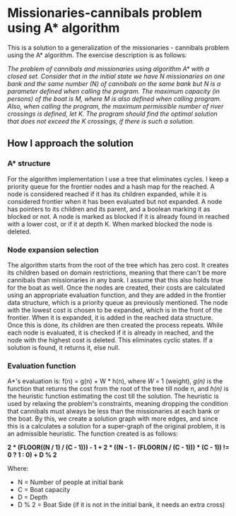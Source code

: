 # Missionaries-cannibals problem using A\* algorithm
This is a solution to a generalization of the missionaries - cannibals problem using the A* algorithm. The exercise description is as follows:

*The problem of cannibals and missionaries using
algorithm A\* with a closed set. 
Consider that in the initial state we have N missionaries on one bank
and the same number (N) of cannibals on the same bank but N is a parameter
defined when calling the program. The maximum capacity (in
persons) of the boat is M, where M is also defined when calling
program. Also, when calling the program, the
maximum permissible number of river crossings is defined, let K. The program should find the optimal solution that does not exceed
the K crossings, if there is such a solution.*

## How I approach the solution

### A\* structure
For the algorithm implementation I use a tree that eliminates
cycles. I keep a priority queue for the frontier nodes and a 
hash map for the reached. A node is considered reached if 
it has its children expanded, while it is considered frontier 
when it has been evaluated but not expanded. A node has 
pointers to its children and its parent, and a boolean 
marking it as blocked or not. A node is marked as blocked 
if it is already found in reached with a lower cost, or if 
it at depth K. When marked blocked the node is deleted. 

### Node expansion selection
The algorithm starts from the root of the tree which has 
zero cost. It creates its children based on domain 
restrictions, meaning that there can't be more cannibals than
missionaries in any bank. I assume that this also holds true
for the boat as well. Once the nodes are created, their 
costs are calculated using an appropriate evaluation
function, and they are added in the frontier data structure, 
which is a priority queue as previously mentioned. The node
with the lowest cost is chosen to be expanded, which is in 
the front of the frontier. When it is expanded, it is added 
in the reached data structure. Once this is done, its
children are then created the process repeats. While each
node is evaluated, it is checked if it is already in reached,
and the node with the highest cost is deleted. This 
eliminates cyclic states. If a solution is found, it returns
it, else null. 

### Evaluation function
A*'s evaluation is: f(n) = g(n) + W * h(n), where 
*W* = 1 (weight), *g(n)* is the function that returns the cost
from the root of the tree till node n, and *h(n)* is the
heuristic function estimating the cost till the solution.
The heuristic is used by relaxing the problem's constraints,
meaning dropping the condition that cannibals must always be
less than the missionaries at each bank or the boat. By this,
we create a solution graph with more edges, and since this 
is a calculates a solution for a super-graph of the original
problem, it is an admissible heuristic. The function created
is as follows: 

**2 * (FLOOR((N / 1) / (C - 1))) - 1 + 2 * ((N - 1 - 
(FLOOR(N / (C - 1))) * (C - 1)) != 0 ? 1 : 0) + D % 2**

Where:
- N = Number of people at initial bank
- C = Boat capacity
- D = Depth
- D % 2 = Boat Side (if it is not in the initial bank, it needs an extra cross)
